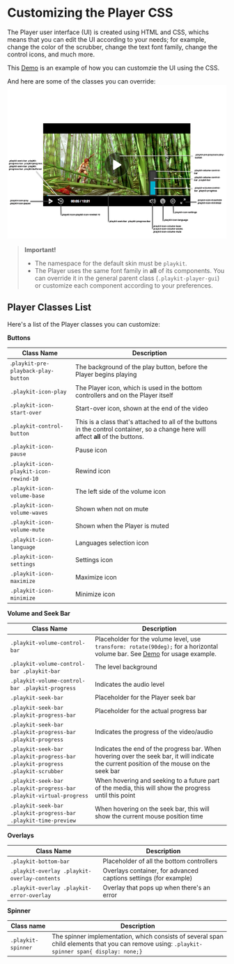 # Customizing the Player CSS

The Player user interface (UI) is created using HTML and CSS, whichs means that you can edit the UI according to your needs; for example, change the color of the scrubber, change the text font family, change the control icons, and much more.

This [Demo](https://codepen.io/odedhutzler/pen/wNwRbm?editors=1100) is an example of how you can customzie the UI using the CSS.

And here are some of the classes you can override:
![Here is some of the classes you can override](images/css-class-override.png)

> **Important!**
>
> - The namespace for the default skin must be `playkit`.
> - The Player uses the same font family in **all** of its components. You can override it in the general parent class (`.playkit-player-gui`) or customize each component according to your preferences.

## Player Classes List

Here's a list of the Player classes you can customize:

**Buttons**

| Class Name                             | Description                                                                                                                          |
| -------------------------------------- | ------------------------------------------------------------------------------------------------------------------------------------ |
| .`playkit-pre-playback-play-button`    | The background of the play button, before the Player begins playing                                                                  |
| `.playkit-icon-play`                   | The Player icon, which is used in the bottom controllers and on the Player itself                                                    |
| `.playkit-icon-start-over`             | Start-over icon, shown at the end of the video                                                                                       |
| `.playkit-control-button`              | This is a class that's attached to all of the buttons in the control container, so a change here will affect **all** of the buttons. |
| `.playkit-icon-pause`                  | Pause icon                                                                                                                           |
| `.playkit-icon-playkit-icon-rewind-10` | Rewind icon                                                                                                                          |
| `.playkit-icon-volume-base`            | The left side of the volume icon                                                                                                     |
| `.playkit-icon-volume-waves`           | Shown when not on mute                                                                                                               |
| `.playkit-icon-volume-mute`            | Shown when the Player is muted                                                                                                       |
| `.playkit-icon-language`               | Languages selection icon                                                                                                             |
| `.playkit-icon-settings`               | Settings icon                                                                                                                        |
| `.playkit-icon-maximize`               | Maximize icon                                                                                                                        |
| `.playkit-icon-minimize`               | Minimize icon                                                                                                                        |

**Volume and Seek Bar**

| Class Name                                                                    | Description                                                                                                                                                                          |
| ----------------------------------------------------------------------------- | ------------------------------------------------------------------------------------------------------------------------------------------------------------------------------------ |
| `.playkit-volume-control-bar`                                                 | Placeholder for the volume level, use `transform: rotate(90deg);` for a horizontal volume bar. See [Demo](https://codepen.io/odedhutzler/pen/wNwRbm?editors=1100) for usage example. |
| `.playkit-volume-control-bar .playkit-bar`                                    | The level background                                                                                                                                                                 |
| `.playkit-volume-control-bar .playkit-progress`                               | Indicates the audio level                                                                                                                                                            |
| `.playkit-seek-bar`                                                           | Placeholder for the Player seek bar                                                                                                                                                  |
| `.playkit-seek-bar .playkit-progress-bar`                                     | Placeholder for the actual progress bar                                                                                                                                              |
| `.playkit-seek-bar .playkit-progress-bar .playkit-progress`                   | Indicates the progress of the video/audio                                                                                                                                            |
| `.playkit-seek-bar .playkit-progress-bar .playkit-progress .playkit-scrubber` | Indicates the end of the progress bar. When hovering over the seek bar, it will indicate the current position of the mouse on the seek bar                                           |
| `.playkit-seek-bar .playkit-progress-bar .playkit-virtual-progress`           | When hovering and seeking to a future part of the media, this will show the progress until this point                                                                                |
| `.playkit-seek-bar .playkit-progress-bar .playkit-time-preview`               | When hovering on the seek bar, this will show the current mouse position time                                                                                                        |

**Overlays**

| Class Name                                   | Description                                                      |
| -------------------------------------------- | ---------------------------------------------------------------- |
| `.playkit-bottom-bar`                        | Placeholder of all the bottom controllers                        |
| `.playkit-overlay .playkit-overlay-contents` | Overlays container, for advanced captions settings (for example) |
| `.playkit-overlay .playkit-error-overlay`    | Overlay that pops up when there's an error                       |

**Spinner**

| Class name         | Description                                                                                                                                   |
| ------------------ | --------------------------------------------------------------------------------------------------------------------------------------------- |
| `.playkit-spinner` | The spinner implementation, which consists of several span child elements that you can remove using: `.playkit-spinner span{ display: none;}` |

